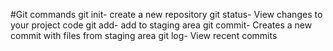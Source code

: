 #Git commands
git init- create a new repository
git status- View changes to your project code
git add- add to staging area
git commit- Creates a new commit with files from staging area
git log- View recent commits